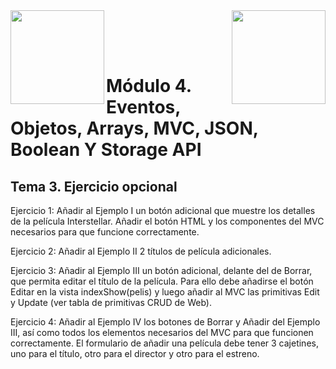 <img  align="left" width="150" style="float: left;" src="https://www.upm.es/sfs/Rectorado/Gabinete%20del%20Rector/Logos/UPM/CEI/LOGOTIPO%20leyenda%20color%20JPG%20p.png">
<img  align="right" width="150" style="float: right;" src="https://miriadax.net/wp-content/uploads/2020/11/logo_mx_1x.png">

<br/><br/><br/>
# Módulo 4. Eventos, Objetos, Arrays, MVC, JSON, Boolean Y Storage API
## Tema 3. Ejercicio opcional

Ejercicio 1: Añadir al Ejemplo I un botón adicional que muestre los detalles de la película Interstellar. Añadir el botón HTML y los componentes del MVC necesarios para que funcione correctamente.

Ejercicio 2: Añadir al Ejemplo II 2 títulos de película adicionales.

Ejercicio 3: Añadir al Ejemplo III un botón adicional, delante del de Borrar,
que permita editar el título de la película. Para ello debe añadirse el botón
Editar en la vista indexShow(pelis) y luego añadir al MVC las primitivas Edit y Update (ver tabla de primitivas CRUD de Web).

Ejercicio 4: Añadir al Ejemplo IV los botones de Borrar y Añadir del Ejemplo III, así como todos los elementos necesarios del MVC para que funcionen correctamente. El formulario de añadir una película debe tener 3 cajetines, uno para el título, otro para el director y otro para el estreno.
